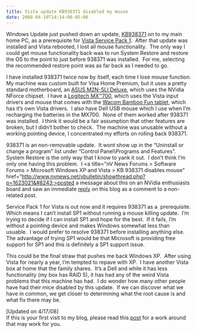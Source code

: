 ```yaml
---
title: Vista update KB938371 disabled my mouse
date: 2008-04-10T14:14:00-05:00
---
```

Windows Update just pushed down an update, [KB938371](http://support.microsoft.com/kb/938371 "A software update is available for the Windows Vista installation components") on to my main home PC, as a prerequisite for [Vista Service Pack 1](http://www.microsoft.com/windows/products/windowsvista/sp1.mspx).  After that update was installed and Vista rebooted, I lost all mouse functionality.  The only way I could get mouse functionality back was to run System Restore and restore the OS to the point to just before 938371 was installed.  For me, selecting the recommended restore point was as far back as I needed to go.

I have installed 938371 twice now by itself, each time I lose mouse function.  My machine was custom built for Visa Home Premium, but it uses a pretty standard motherboard, an [ASUS M2N-SLI Deluxe](http://www.asus.com/products.aspx?l1=3&l2=101&l3=301&model=1160&modelmenu=1), which uses the NVidia NForce chipset.  I have a [Logitech MX™700](http://www.logitech.com/index.cfm/428/909 "MX™700 Cordless Optical Mouse"), which uses the Vista input drivers and mouse that comes with the [Wacom Bamboo Fun tablet](http://www.wacom.com/bambootablet/bamboofun.cfm), which has it&#8217;s own Vista drivers.  I also have Dell USB mouse which I use when I&#8217;m recharging the batteries in the MX700.  None of them worked after 938371 was installed.  I think it would be a fair assumption that other features are broken, but I didn&#8217;t bother to check.  The machine was unusable without a working pointing device, I concentrated my efforts on rolling back 938371.

938371 is an non-removable update.  It wont show up in the &#8220;Uninstall or change a program&#8221; list under &#8220;Control Panel\Programs and Features&#8221;.  System Restore is the only way that I know to yank it out.  I don&#8217;t think I&#8217;m only one having this problem.  I <a title="nV News Forums > Software Forums > Microsoft Windows XP and Vista > KB 938371 disables mouse&#8221; href=&#8221;http://www.nvnews.net/vbulletin/showthread.php?p=1623021&#8243;>posted a message</a> about this on an NVidia enthusiasts board and saw an immediate [reply](http://anotherlab.rajapet.net/2008/04/fun-with-coinitialize.html?showComment=1207831860000#c2197343771102998845) on this blog as a comment to a non-related post.

Service Pack 1 for Vista is out now and it requires 938371 as a  prerequisite.  Which means I can&#8217;t install SP1 without running a mouse killing update.  I&#8217;m trying to decide if I can install SP1 and hope for the best.  If it fails, I&#8217;m without a pointing device and makes Windows somewhat less than usuable.  I would prefer to resolve 938371 before installing anything else.  The advantage of trying SP1 would be that Microsoft is providing free support for SP1 and this is definitely a SP1 support issue.

This could be the final straw that pushes me back Windows XP.  After using Vista for nearly a year, I&#8217;m tempted to repave with XP.  I have another Vista box at home that the family shares.  It&#8217;s a Dell and while it has less functionality (my box has RAID 5), it has had any of the weird Vista problems that this machine has had.  I do wonder how many other people have had their mice disabled by this update.  If we can discover what we have in common, we get closer to determining what the root cause is and what fix there may be.

[Updated on 4/17/08]  
If this is your first visit to my blog, please read this [post](http://anotherlab.rajapet.net/2008/04/work-around-for-kb938371-disabling-hid.html "Work around for KB938371 disabling HID-compliant input devices") for a work around that may work for you.
